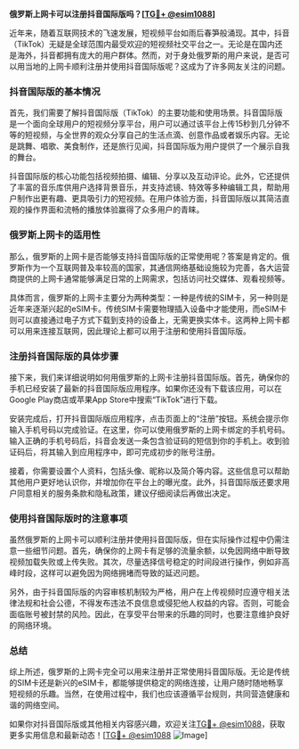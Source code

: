 **俄罗斯上网卡可以注册抖音国际版吗？[[TG💪+ @esim1088](https://t.me/s/esim1088)]**

近年来，随着互联网技术的飞速发展，短视频平台如雨后春笋般涌现。其中，抖音（TikTok）无疑是全球范围内最受欢迎的短视频社交平台之一。无论是在国内还是海外，抖音都拥有庞大的用户群体。然而，对于身处俄罗斯的用户来说，是否可以用当地的上网卡顺利注册并使用抖音国际版呢？这成为了许多网友关注的问题。

### 抖音国际版的基本情况

首先，我们需要了解抖音国际版（TikTok）的主要功能和使用场景。抖音国际版是一个面向全球用户的短视频分享平台，用户可以通过该平台上传15秒到几分钟不等的短视频，与全世界的观众分享自己的生活点滴、创意作品或者娱乐内容。无论是跳舞、唱歌、美食制作，还是旅行见闻，抖音国际版为用户提供了一个展示自我的舞台。

抖音国际版的核心功能包括视频拍摄、编辑、分享以及互动评论。此外，它还提供了丰富的音乐库供用户选择背景音乐，并支持滤镜、特效等多种编辑工具，帮助用户制作出更有趣、更具吸引力的短视频。在用户体验方面，抖音国际版以其简洁直观的操作界面和流畅的播放体验赢得了众多用户的青睐。

### 俄罗斯上网卡的适用性

那么，俄罗斯的上网卡是否能够支持抖音国际版的正常使用呢？答案是肯定的。俄罗斯作为一个互联网普及率较高的国家，其通信网络基础设施较为完善，各大运营商提供的上网卡通常能够满足日常的上网需求，包括访问社交媒体、观看视频等。

具体而言，俄罗斯的上网卡主要分为两种类型：一种是传统的SIM卡，另一种则是近年来逐渐兴起的eSIM卡。传统SIM卡需要物理插入设备中才能使用，而eSIM卡则可以直接通过电子方式下载到支持的设备上，无需更换实体卡。这两种上网卡都可以用来连接互联网，因此理论上都可以用于注册和使用抖音国际版。

### 注册抖音国际版的具体步骤

接下来，我们来详细说明如何用俄罗斯的上网卡注册抖音国际版。首先，确保你的手机已经安装了最新的抖音国际版应用程序。如果你还没有下载该应用，可以在Google Play商店或苹果App Store中搜索“TikTok”进行下载。

安装完成后，打开抖音国际版应用程序，点击页面上的“注册”按钮。系统会提示你输入手机号码以完成验证。在这里，你可以使用俄罗斯的上网卡绑定的手机号码。输入正确的手机号码后，抖音会发送一条包含验证码的短信到你的手机上。收到验证码后，将其输入到应用程序中，即可完成初步的账号注册。

接着，你需要设置个人资料，包括头像、昵称以及简介等内容。这些信息可以帮助其他用户更好地认识你，并增加你在平台上的曝光度。此外，抖音国际版还要求用户同意相关的服务条款和隐私政策，建议仔细阅读后再做出决定。

### 使用抖音国际版时的注意事项

虽然俄罗斯的上网卡可以顺利注册并使用抖音国际版，但在实际操作过程中仍需注意一些细节问题。首先，确保你的上网卡有足够的流量余额，以免因网络中断导致视频加载失败或上传失败。其次，尽量选择信号稳定的时间段进行操作，例如非高峰时段，这样可以避免因为网络拥堵而导致的延迟问题。

另外，由于抖音国际版的内容审核机制较为严格，用户在上传视频时应遵守相关法律法规和社会公德，不得发布违法不良信息或侵犯他人权益的内容。否则，可能会面临账号被封禁的风险。因此，在享受平台带来的乐趣的同时，也要注意维护良好的网络环境。

### 总结

综上所述，俄罗斯的上网卡完全可以用来注册并正常使用抖音国际版。无论是传统的SIM卡还是新兴的eSIM卡，都能够提供稳定的网络连接，让用户随时随地畅享短视频的乐趣。当然，在使用过程中，我们也应该遵循平台规则，共同营造健康和谐的网络空间。

如果你对抖音国际版或其他相关内容感兴趣，欢迎关注[TG💪+ @esim1088](https://t.me/s/esim1088)，获取更多实用信息和最新动态！[[TG💪+ @esim1088](https://t.me/s/esim1088) ![Image](https://i.postimg.cc/4NQfJmqS/Snipaste-2025-05-13-00-14-12.png)]